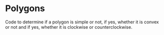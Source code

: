 # Polygons
Code to determine if a polygon is simple or not, if yes, whether it is convex or not and if yes, whether it is clockwise or counterclockwise. 
